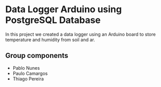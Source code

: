 # Data Logger Arduino using PostgreSQL Database

In this project we created a data logger using an Arduino board to store 
temperature and humidity from soil and ar.

## Group components
- Pablo Nunes
- Paulo Camargos
- Thiago Pereira
